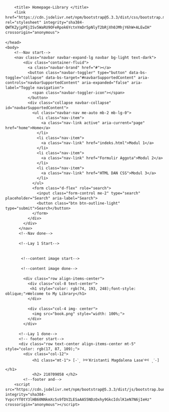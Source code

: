 <html lang="en">
    <head>
        <meta charset="UTF-8">
        <meta http-equiv="X-UA-Compatible" content="IE=edge">
    
        <title> Homepage-Library </title>
        <link href="https://cdn.jsdelivr.net/npm/bootstrap@5.3.3/dist/css/bootstrap.min.css" rel="stylesheet" integrity="sha384-QWTKZyjpPEjISv5WaRU9OFeRpok6YctnYmDr5pNlyT2bRjXh0JMhjY6hW+ALEwIH" crossorigin="anonymous">

    </head>
    <body>
        <!--Nav start-->
        <nav class="navbar navbar-expand-lg navbar bg-light text-dark">
            <div class="container-fluid">
              <a class="navbar-brand" href="#"></a>
              <button class="navbar-toggler" type="button" data-bs-toggle="collapse" data-bs-target="#navbarSupportedContent" aria-controls="navbarSupportedContent" aria-expanded="false" aria-label="Toggle navigation">
                <span class="navbar-toggler-icon"></span>
              </button>
              <div class="collapse navbar-collapse" id="navbarSupportedContent">
                <ul class="navbar-nav me-auto mb-2 mb-lg-0">
                  <li class="nav-item">
                    <a class="nav-link active" aria-current="page" href="home">Home</a>
                  </li>
                  <li class="nav-item">
                    <a class="nav-link" href="indeks.html">Modul 1</a>
                  </li>
                  <li class="nav-item">
                    <a class="nav-link" href="Formulir Aggota">Modul 2</a>
                  </li>
                  <li class="nav-item">
                    <a class="nav-link" href="HTML DAN CSS">Modul 3</a>
                  </li>     
                </ul>
                <form class="d-flex" role="search">
                  <input class="form-control me-2" type="search" placeholder="Search" aria-label="Search">
                  <button class="btn btn-outline-light" type="submit">Search</button>
                </form>
              </div>
            </div>
          </nav>
          <!--Nav done-->

          <!--Lay 1 Start-->
    

           <!--content image start-->

           <!--content image done-->

            <div class="row align-items-center">
              <div class="col-8 text-center">
               <h1 style="color: rgb(74, 193, 248);font-style: oblique;">Welcome to My Library</h1>
              </div>
              
              <div class="col-4 img- center">
                <img src="book.png" style="width: 100%;">
              </div>
            </div>
        
          <!--Lay 1 done-->
          <!-- footer start-->
          <div class="row text-center align-items-center mt-5" style="color: rgb(17, 87, 109);">
            <div class="col-12">
                <h1 class="mt-1"> [-ˋˏ ༻Kristanti Magdalena Lase༺ ˎˊ-]</h1>
                <h2> 210709058 </h2>
            <!--footer and-->
        <script src="https://cdn.jsdelivr.net/npm/bootstrap@5.3.3/dist/js/bootstrap.bundle.min.js" integrity="sha384-YvpcrYf0tY3lHB60NNkmXc5s9fDVZLESaAA55NDzOxhy9GkcIdslK1eN7N6jIeHz" crossorigin="anonymous"></script>
    

